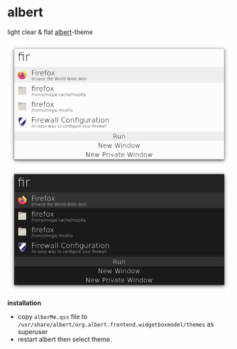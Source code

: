 # albert
   light clear & flat [albert](https://github.com/albertlauncher)-theme 
 
 ![](https://github.com/3BD-R/albertMe/blob/main/albershot.png)![](https://github.com/3BD-R/albertMe/blob/main/albershotdark.png)

**installation**

 - copy `alberMe.qss` file to `/usr/share/albert/org.albert.frontend.widgetboxmodel/themes` as superuser
 - restart albert then select theme.
